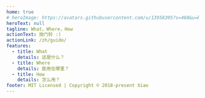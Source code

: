 ```yaml
---
home: true
# heroImage: https://avatars.githubusercontent.com/u/13958395?s=460&u=b30a9731e3748ced50e5b17402ab59f15f59ae05&v=4
heroText: null
tagline: What，Where，How
actionText: 按门铃 :)
actionLink: /zh/guide/
features: 
  - title: What
    details: 这是什么？
  - title: Where
    details: 能用在哪里？
  - title: How
    details: 怎么用？
footer: MIT Licensed | Copyright © 2018-present Xiao
---
```

